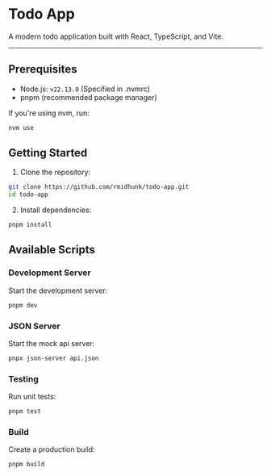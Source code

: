 # Todo App

A modern todo application built with React, TypeScript, and Vite.

---

## Prerequisites

- Node.js: `v22.13.0` (Specified in .nvmrc)
- pnpm (recommended package manager)

If you're using nvm, run:

```bash
nvm use
```

## Getting Started

1. Clone the repository:

```bash
git clone https://github.com/rmidhunk/todo-app.git
cd todo-app
```

2. Install dependencies:

```bash
pnpm install
```

## Available Scripts

### Development Server

Start the development server:

```bash
pnpm dev
```

### JSON Server

Start the mock api server:

```bash
pnpx json-server api.json
```

### Testing

Run unit tests:

```bash
pnpm test
```

### Build

Create a production build:

```bash
pnpm build
```
